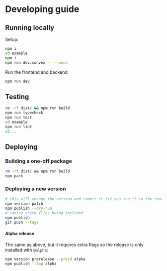 # Developing guide

## Running locally

Setup:

```sh
npm i
cd example
npm i
npm run dev:convex -- --once
```

Run the frontend and backend:

```sh
npm run dev
```

## Testing

```sh
rm -rf dist/ && npm run build
npm run typecheck
npm run test
cd example
npm run lint
cd ..
```

## Deploying

### Building a one-off package

```sh
rm -rf dist/ && npm run build
npm pack
```

### Deploying a new version

```sh
# this will change the version and commit it (if you run it in the root directory)
npm version patch
npm publish --dry-run
# sanity check files being included
npm publish
git push --tags
```

#### Alpha release

The same as above, but it requires extra flags so the release is only installed with `@alpha`:

```sh
npm version prerelease --preid alpha
npm publish --tag alpha
```
